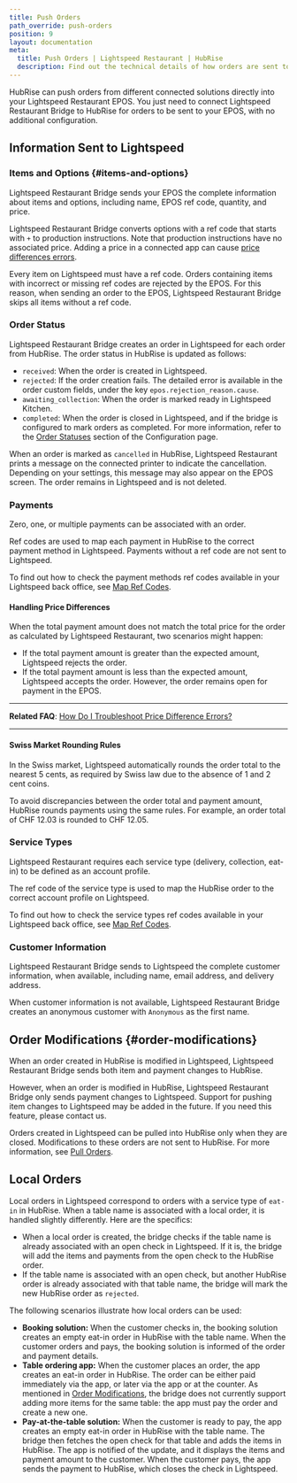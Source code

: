 ```yaml
---
title: Push Orders
path_override: push-orders
position: 9
layout: documentation
meta:
  title: Push Orders | Lightspeed Restaurant | HubRise
  description: Find out the technical details of how orders are sent to Lightspeed from HubRise, which fields are passed and which are not.
---
```


HubRise can push orders from different connected solutions directly into your Lightspeed Restaurant EPOS. You just need to connect Lightspeed Restaurant Bridge to HubRise for orders to be sent to your EPOS, with no additional configuration.

## Information Sent to Lightspeed

### Items and Options {#items-and-options}

Lightspeed Restaurant Bridge sends your EPOS the complete information about items and options, including name, EPOS ref code, quantity, and price.

Lightspeed Restaurant Bridge converts options with a ref code that starts with `+` to production instructions. Note that production instructions have no associated price. Adding a price in a connected app can cause [price differences errors](/apps/lightspeed-restaurant/troubleshooting/price-differences-errors).

Every item on Lightspeed must have a ref code. Orders containing items with incorrect or missing ref codes are rejected by the EPOS. For this reason, when sending an order to the EPOS, Lightspeed Restaurant Bridge skips all items without a ref code.

### Order Status

Lightspeed Restaurant Bridge creates an order in Lightspeed for each order from HubRise. The order status in HubRise is updated as follows:

- `received`: When the order is created in Lightspeed.
- `rejected`: If the order creation fails. The detailed error is available in the order custom fields, under the key `epos.rejection_reason.cause`.
- `awaiting_collection`: When the order is marked ready in Lightspeed Kitchen.
- `completed`: When the order is closed in Lightspeed, and if the bridge is configured to mark orders as completed. For more information, refer to the [Order Statuses](/apps/lightspeed-restaurant/configuration#order-statuses) section of the Configuration page.

When an order is marked as `cancelled` in HubRise, Lightspeed Restaurant prints a message on the connected printer to indicate the cancellation. Depending on your settings, this message may also appear on the EPOS screen. The order remains in Lightspeed and is not deleted.

### Payments

Zero, one, or multiple payments can be associated with an order.

Ref codes are used to map each payment in HubRise to the correct payment method in Lightspeed. Payments without a ref code are not sent to Lightspeed.

To find out how to check the payment methods ref codes available in your Lightspeed back office, see [Map Ref Codes](/apps/lightspeed-restaurant/map-ref-codes#payment-methods).

#### Handling Price Differences

When the total payment amount does not match the total price for the order as calculated by Lightspeed Restaurant, two scenarios might happen:

- If the total payment amount is greater than the expected amount, Lightspeed rejects the order.
- If the total payment amount is less than the expected amount, Lightspeed accepts the order. However, the order remains open for payment in the EPOS.

---

**Related FAQ**: [How Do I Troubleshoot Price Difference Errors?](/apps/lightspeed-restaurant/troubleshooting/price-differences-errors)

---

#### Swiss Market Rounding Rules

In the Swiss market, Lightspeed automatically rounds the order total to the nearest 5 cents, as required by Swiss law due to the absence of 1 and 2 cent coins.

To avoid discrepancies between the order total and payment amount, HubRise rounds payments using the same rules. For example, an order total of CHF 12.03 is rounded to CHF 12.05.

### Service Types

Lightspeed Restaurant requires each service type (delivery, collection, eat-in) to be defined as an account profile.

The ref code of the service type is used to map the HubRise order to the correct account profile on Lightspeed.

To find out how to check the service types ref codes available in your Lightspeed back office, see [Map Ref Codes](/apps/lightspeed-restaurant/map-ref-codes#service-types).

### Customer Information

Lightspeed Restaurant Bridge sends to Lightspeed the complete customer information, when available, including name, email address, and delivery address.

When customer information is not available, Lightspeed Restaurant Bridge creates an anonymous customer with `Anonymous` as the first name.

## Order Modifications {#order-modifications}

When an order created in HubRise is modified in Lightspeed, Lightspeed Restaurant Bridge sends both item and payment changes to HubRise.

However, when an order is modified in HubRise, Lightspeed Restaurant Bridge only sends payment changes to Lightspeed. Support for pushing item changes to Lightspeed may be added in the future. If you need this feature, please contact us.

Orders created in Lightspeed can be pulled into HubRise only when they are closed. Modifications to these orders are not sent to HubRise. For more information, see [Pull Orders](/apps/lightspeed-restaurant/pull-orders).

## Local Orders

Local orders in Lightspeed correspond to orders with a service type of `eat-in` in HubRise. When a table name is associated with a local order, it is handled slightly differently. Here are the specifics:

- When a local order is created, the bridge checks if the table name is already associated with an open check in Lightspeed. If it is, the bridge will add the items and payments from the open check to the HubRise order.
- If the table name is associated with an open check, but another HubRise order is already associated with that table name, the bridge will mark the new HubRise order as `rejected`.

The following scenarios illustrate how local orders can be used:

- **Booking solution:** When the customer checks in, the booking solution creates an empty eat-in order in HubRise with the table name. When the customer orders and pays, the booking solution is informed of the order and payment details.
- **Table ordering app:** When the customer places an order, the app creates an eat-in order in HubRise. The order can be either paid immediately via the app, or later via the app or at the counter. As mentioned in [Order Modifications](#order-modifications), the bridge does not currently support adding more items for the same table: the app must pay the order and create a new one.
- **Pay-at-the-table solution:** When the customer is ready to pay, the app creates an empty eat-in order in HubRise with the table name. The bridge then fetches the open check for that table and adds the items in HubRise. The app is notified of the update, and it displays the items and payment amount to the customer. When the customer pays, the app sends the payment to HubRise, which closes the check in Lightspeed.
